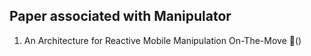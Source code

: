 ## Paper associated with Manipulator

1. An Architecture for Reactive Mobile Manipulation On-The-Move 🔗()